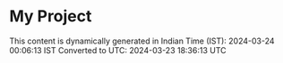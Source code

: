 # My Project

This content is dynamically generated in Indian Time (IST): 2024-03-24 00:06:13 IST
Converted to UTC: 2024-03-23 18:36:13 UTC
